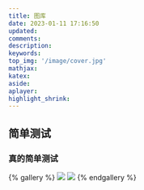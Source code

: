 ```yaml
---
title: 图库
date: 2023-01-11 17:16:50
updated:
comments:
description:
keywords:
top_img: '/image/cover.jpg'
mathjax:
katex:
aside:
aplayer:
highlight_shrink:
---
```


## 简单测试
### 真的简单测试
{% gallery %}
![](https://i.pximg.net/img-master/img/2022/08/20/00/18/03/100613394_p0_master1200.jpg)
![](https://i.pximg.net/img-master/img/2022/11/19/19/45/13/102924476_p0_master1200.jpg)
{% endgallery %}

